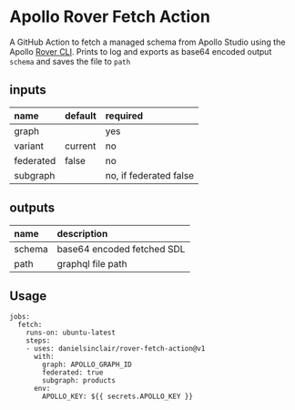 # Apollo Rover Fetch Action

A GitHub Action to fetch a managed schema from Apollo Studio using the Apollo [Rover CLI](https://www.apollographql.com/docs/rover/). Prints to log and exports as base64 encoded output `schema` and saves the file to `path`

## inputs
| name       | default | required               |
| :--------- | :------ | :--------------------- |
| graph      |         | yes                    |
| variant    | current | no                     |
| federated  | false   | no                     |
| subgraph   |         | no, if federated false |

## outputs
| name   | description                |
| :----- | :------------------------- |
| schema | base64 encoded fetched SDL |
| path   | graphql file path          |

## Usage
```
jobs:
  fetch:
    runs-on: ubuntu-latest
    steps:
    - uses: danielsinclair/rover-fetch-action@v1
      with:
        graph: APOLLO_GRAPH_ID
        federated: true
        subgraph: products
      env:
        APOLLO_KEY: ${{ secrets.APOLLO_KEY }}
```